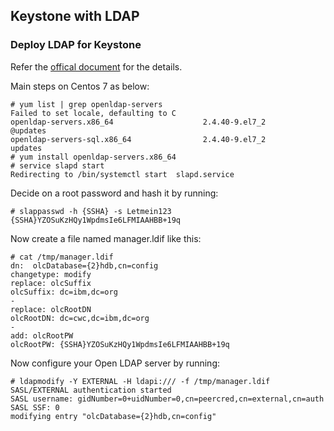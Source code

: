 ## Keystone with LDAP

### Deploy LDAP for Keystone
Refer the [offical document](https://wiki.openstack.org/wiki/OpenLDAP) for the details.

Main steps on Centos 7 as below:
```
# yum list | grep openldap-servers
Failed to set locale, defaulting to C
openldap-servers.x86_64                    2.4.40-9.el7_2              @updates
openldap-servers-sql.x86_64                2.4.40-9.el7_2              updates
# yum install openldap-servers.x86_64
# service slapd start
Redirecting to /bin/systemctl start  slapd.service
```

Decide on a root password and hash it by running:
```
# slappasswd -h {SSHA} -s Letmein123
{SSHA}YZOSuKzHQy1WpdmsIe6LFMIAAHBB+19q
```
Now create a file named manager.ldif like this:
```
# cat /tmp/manager.ldif
dn:  olcDatabase={2}hdb,cn=config
changetype: modify
replace: olcSuffix
olcSuffix: dc=ibm,dc=org
-
replace: olcRootDN
olcRootDN: dc=cwc,dc=ibm,dc=org
-
add: olcRootPW
olcRootPW: {SSHA}YZOSuKzHQy1WpdmsIe6LFMIAAHBB+19q
```

Now configure your Open LDAP server by running:
```
# ldapmodify -Y EXTERNAL -H ldapi:/// -f /tmp/manager.ldif
SASL/EXTERNAL authentication started
SASL username: gidNumber=0+uidNumber=0,cn=peercred,cn=external,cn=auth
SASL SSF: 0
modifying entry "olcDatabase={2}hdb,cn=config"
```
